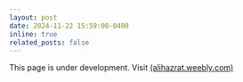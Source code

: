 ```yaml
---
layout: post
date: 2024-11-22 15:59:00-0400
inline: true
related_posts: false
---
```


This page is under development. Visit [(alihazrat.weebly.com)](https://alihazrat.weebly.com/)
